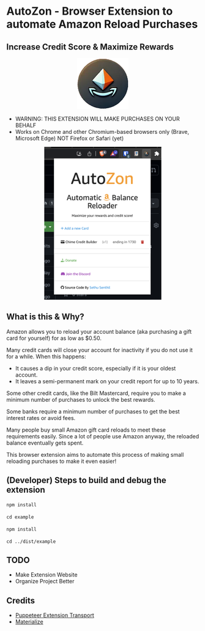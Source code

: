 # AutoZon - Browser Extension to automate Amazon Reload Purchases
## Increase Credit Score & Maximize Rewards

<center> <img src="./example/icon.png" alt="AutoZon Logo"/> </center>

* WARNING: THIS EXTENSION WILL MAKE PURCHASES ON YOUR BEHALF
* Works on Chrome and other Chromium-based browsers only (Brave, Microsoft Edge) NOT Firefox or Safari (yet)

<center> <img src="./assets/preview.png" height="400" alt="AutoZon Preview"/> </center>

## What is this & Why?
Amazon allows you to reload your account balance (aka purchasing a gift card for yourself) for as low as $0.50.

Many credit cards will close your account for inactivity if you do not use it for a while. When this happens:

- It causes a dip in your credit score, especially if it is your oldest account.
- It leaves a semi-permanent mark on your credit report for up to 10 years.

Some other credit cards, like the Bilt Mastercard, require you to make a minimum number of purchases to unlock the best rewards.

Some banks require a minimum number of purchases to get the best interest rates or avoid fees.

Many people buy small Amazon gift card reloads to meet these requirements easily. Since a lot of people use Amazon anyway, the reloaded balance eventually gets spent.

This browser extension aims to automate this process of making small reloading purchases to make it even easier!
## (Developer) Steps to build and debug the extension

```
npm install

cd example

npm install

cd ../dist/example
```

## TODO
- Make Extension Website
- Organize Project Better

## Credits
- [Puppeteer Extension Transport](https://github.com/project-nous/puppeteer-extension-transport)
- [Materialize](https://github.com/Dogfalo/materialize)